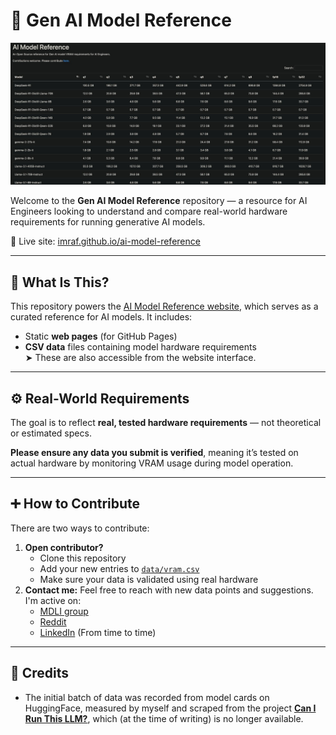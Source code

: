# 🧠 Gen AI Model Reference

![Gen AI Model Reference](thumbnail.jpg)

Welcome to the **Gen AI Model Reference** repository — a resource for AI Engineers looking to understand and compare real-world hardware requirements for running generative AI models.

🔗 Live site: [imraf.github.io/ai-model-reference](https://imraf.github.io/ai-model-reference)

---

## 📘 What Is This?

This repository powers the [AI Model Reference website](https://imraf.github.io/ai-model-reference), which serves as a curated reference for AI models. It includes:

- Static **web pages** (for GitHub Pages)
- **CSV data** files containing model hardware requirements  
  ➤ These are also accessible from the website interface.

---

## ⚙️ Real-World Requirements

The goal is to reflect **real, tested hardware requirements** — not theoretical or estimated specs.

**Please ensure any data you submit is verified**, meaning it’s tested on actual hardware by monitoring VRAM usage during model operation.

---

## ➕ How to Contribute

There are two ways to contribute:

1. **Open contributor?**  
   - Clone this repository  
   - Add your new entries to [`data/vram.csv`](data/vram.csv)  
   - Make sure your data is validated using real hardware
2. **Contact me:**
   Feel free to reach with new data points and suggestions. I'm active on:
   - [MDLI group](https://www.facebook.com/groups/MDLI1/)
   - [Reddit](https://www.reddit.com/user/Oatilis/)
   - [LinkedIn](https://www.linkedin.com/in/rafael-ben-ari/) (From time to time)

---

## 🙏 Credits

- The initial batch of data was recorded from model cards on HuggingFace, measured by myself and scraped from the project **[Can I Run This LLM?](http://www.canirunthisllm.net/)**, which (at the time of writing) is no longer available.
